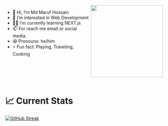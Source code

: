 <img align='right' src="https://media.giphy.com/media/M9gbBd9nbDrOTu1Mqx/giphy.gif" width="230">

- 👋 Hi, I’m Md Maruf Hossain
- 👀 I’m interested in Web Development
- 🧑‍💻 I’m currently learning NEXT.js
- 📫 For reach me email or social media.
- 😄 Pronouns: he/him
- ⚡ Fun fact: Playing, Traveling, Cooking

</br>
</br>
</br>
</br>



# 📈 Current Stats
[![GitHub Streak](https://streak-stats.demolab.com?user=mdmarufhossianbd&card_width=800&background=02010130&stroke=FF6723&ring=FF6723&currStreakNum=000000&currStreakLabel=2196F3&fire=FF6723&sideLabels=2196F3&dates=000000)](https://git.io/streak-stats)

<!---
mdmarufhossianbd/mdmarufhossianbd is a ✨ special ✨ repository because its `README.md` (this file) appears on your GitHub profile.
You can click the Preview link to take a look at your changes.
--->
